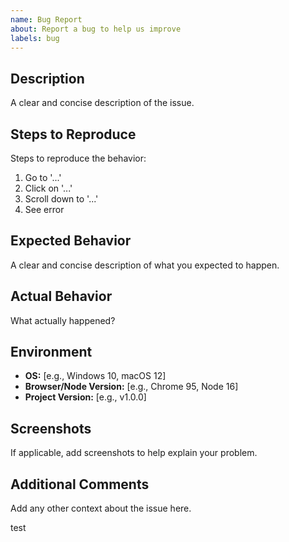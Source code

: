 ```yaml
---
name: Bug Report
about: Report a bug to help us improve
labels: bug
---
```


## Description
A clear and concise description of the issue.

## Steps to Reproduce
Steps to reproduce the behavior:
1. Go to '...'
2. Click on '...'
3. Scroll down to '...'
4. See error

## Expected Behavior
A clear and concise description of what you expected to happen.

## Actual Behavior
What actually happened?

## Environment
- **OS:** [e.g., Windows 10, macOS 12]
- **Browser/Node Version:** [e.g., Chrome 95, Node 16]
- **Project Version:** [e.g., v1.0.0]

## Screenshots
If applicable, add screenshots to help explain your problem.

## Additional Comments
Add any other context about the issue here.


test
